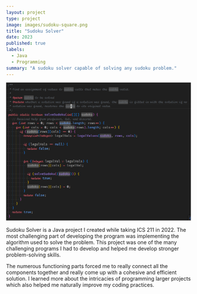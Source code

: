 ```yaml
---
layout: project
type: project
image: images/sudoku-square.png
title: "Sudoku Solver"
date: 2023
published: true
labels:
  - Java
  - Programming
summary: "A sudoku solver capable of solving any sudoku problem."
---
```


<img class="img-fluid" src="../images/sudoku-solver.PNG">

Sudoku Solver is a Java project I created while taking ICS 211 in 2022. The most challenging part of developing the program was implementing the algorithm used to solve the problem. This project was one of the many challenging programs I had to develop and helped me develop stronger problem-solving skills.

The numerous functioning parts forced me to really connect all the components together and really come up with a cohesive and efficient solution. I learned more about the intricacies of programming larger projects which also helped me naturally improve my coding practices.
